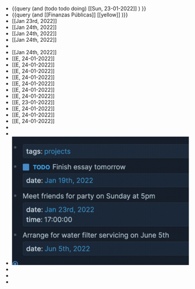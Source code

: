 - {{query (and (todo todo doing) [[Sun, 23-01-2022]] ) }}
- {{query (and [[Finanzas Públicas]] [[yellow]] )}}
- [[Jan 23rd, 2022]]
- [[Jan 24th, 2022]]
- [[Jan 24th, 2022]]
- [[Jan 24th, 2022]]
-
- [[Jan 24th, 2022]]
- [[E, 24-01-2022]]
- [[E, 24-01-2022]]
- [[E, 24-01-2022]]
- [[E, 24-01-2022]]
- [[E, 24-01-2022]]
- [[E, 24-01-2022]]
- [[E, 24-01-2022]]
- [[E, 23-01-2022]]
- [[E, 24-01-2022]]
- [[E, 24-01-2022]]
- [[E, 24-01-2022]]
-
-
- ![image.png](../assets/image_1642943904681_0.png)
-
-
-